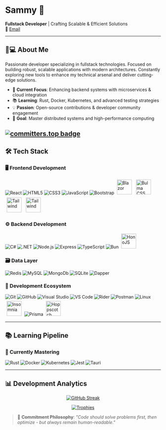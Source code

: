 # Sammy 👋

**Fullstack Developer** | Crafting Scalable & Efficient Solutions  
📧 [Email](mailto:samuelbeato7@proton.me)

---

## 👨💻 About Me

Passionate developer specializing in fullstack technologies. Focused on building robust, scalable applications with modern architectures. Constantly exploring new tools to enhance my technical arsenal and deliver cutting-edge solutions.

- 🚀 **Current Focus**: Enhancing backend systems with microservices & cloud integration
- 📚 **Learning**: Rust, Docker, Kubernetes, and advanced testing strategies
- 💡 **Passion**: Open-source contributions & developer community engagement
- 🎯 **Goal**: Master distributed systems and high-performance computing

[![committers.top badge](https://user-badge.committers.top/dominican_republic_private/SammyBytes.svg)](https://user-badge.committers.top/dominican_republic_private/SammyBytes)
---

## 🛠️ Tech Stack

### 🖥️ Frontend Development
<span>
  <img src="https://skillicons.dev/icons?i=react" alt="React" title="React">
  <img src="https://skillicons.dev/icons?i=html" alt="HTML5" title="HTML5">
  <img src="https://skillicons.dev/icons?i=css" alt="CSS3" title="CSS3">
  <img src="https://skillicons.dev/icons?i=js" alt="JavaScript" title="JavaScript">
    <img src="https://skillicons.dev/icons?i=bootstrap" alt="Bootstrap" title="Bootstrap">

  <img src="https://cdn.worldvectorlogo.com/logos/blazor.svg" alt="Blazor" title="Blazor" style="width: 48px; height: 48px; margin: 5px">
  
  <img src="https://cdn.worldvectorlogo.com/logos/bulma.svg" alt="Bulma CSS" title="Bulma CSS" style="width: 48px; height: 48px; margin: 5px">
  <img src="https://cdn.worldvectorlogo.com/logos/tailwind-css-2.svg" alt="Tailwind" title="Talwind" style="width: 48px; height: 48px; margin: 5px">
  <img src="https://www.vectorlogo.zone/logos/chakra-ui/chakra-ui-icon.svg" alt="Tailwind" title="Talwind" style="width: 48px; height: 48px; margin: 5px">
  
</span>  

### ⚙️ Backend Development
<span>
  <img src="https://skillicons.dev/icons?i=cs" alt="C#" title="C#">
  <img src="https://skillicons.dev/icons?i=dotnet" alt=".NET" title=".NET">
  <img src="https://skillicons.dev/icons?i=nodejs" alt="Node.js" title="Node.js">
  <img src="https://skillicons.dev/icons?i=express" alt="Express" title="Express">
    <img src="https://skillicons.dev/icons?i=ts" alt="TypeScript" title="TypeScript">
  <img src="https://skillicons.dev/icons?i=bun" alt="Bun" title="Bun">
  <img src="https://hono.dev/images/logo.svg" alt="HonoJS" title="HonoJS" style="width: 48px; height: 48px; margin: 5px">
</span>  

### 🗃️ Data Layer
<span>
  <img src="https://skillicons.dev/icons?i=redis" alt="Redis" title="Redis">
  <img src="https://skillicons.dev/icons?i=mysql" alt="MySQL" title="MySQL">
  <img src="https://skillicons.dev/icons?i=mongodb" alt="MongoDb" title="MySQL">
  <img src="https://skillicons.dev/icons?i=sqlite" alt="SQLite" title="SQLite">
  <img src="https://avatars.githubusercontent.com/u/83077457?s=48&v=4" alt="Dapper" title="Dapper">
</span>  

### 🔧 Development Ecosystem
<span>
  <img src="https://skillicons.dev/icons?i=git" alt="Git" title="Git">
  <img src="https://skillicons.dev/icons?i=github" alt="GitHub" title="GitHub">
  <img src="https://skillicons.dev/icons?i=visualstudio" alt="Visual Studio" title="Visual Studio">
  <img src="https://skillicons.dev/icons?i=vscode" alt="VS Code" title="VS Code">
  <img src="https://skillicons.dev/icons?i=rider" alt="Rider" title="Rider">
  <img src="https://skillicons.dev/icons?i=postman" alt="Postman" title="Postman">
  <img src="https://skillicons.dev/icons?i=linux" alt="Linux" title="Linux">
  <img src="https://www.svgrepo.com/show/353904/insomnia.svg" alt="Insomnia" title="Insomnia" style="width: 48px; height: 48px; margin: 5px">
  <img src="https://skillicons.dev/icons?i=prisma" alt="Prisma" title="Prisma">

  <img src="https://mintlify.s3.us-west-1.amazonaws.com/hoppscotch/logo/dark.svg" alt="Hoppscotch" title="Hoppscotch" style="width: 48px; height: 48px; margin: 5px">
</span>  

---

## 📚 Learning Pipeline

### 🌱 Currently Mastering
<span>
  <img src="https://skillicons.dev/icons?i=rust" alt="Rust" title="Rust">
  <img src="https://skillicons.dev/icons?i=docker" alt="Docker" title="Docker">
  <img src="https://skillicons.dev/icons?i=kubernetes" alt="Kubernetes" title="Kubernetes">
  <img src="https://skillicons.dev/icons?i=jest" alt="Jest" title="Jest">
  <img src="https://skillicons.dev/icons?i=tauri" alt="Tauri" title="Tauri">
</span>


---

## 📊 Development Analytics

<div style="text-align: center; margin: 0 auto;">

[![GitHub Streak](https://streak-stats.demolab.com?user=SammyBits&theme=dark&background=0D1117&border=444)](https://git.io/streak-stats)

[![Trophies](https://github-profile-trophy.vercel.app/?username=SammyBits&theme=onedark&rank=SSS,SS,S,AAA,AA,A,B&margin-w=15&no-bg=true&margin=auto)](https://github.com/ryo-ma/github-profile-trophy)

</div>

> 🎯 **Commitment Philosophy**: *"Code should solve problems first, then optimize - but always remain human-readable."*
